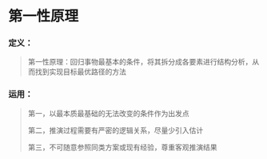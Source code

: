 # 第一性原理



### 定义：

> 第一性原理：回归事物最基本的条件，将其拆分成各要素进行结构分析，从而找到实现目标最优路径的方法



### 运用：

> 第一，以最本质最基础的无法改变的条件作为出发点
>
> 第二，推演过程需要有严密的逻辑关系，尽量少引入估计
>
> 第三，不可随意参照同类方案或现有经验，尊重客观推演结果



